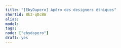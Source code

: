 ```yaml
---
title: "[EbyDapero] Apéro des designers éthiques"
shortid: Bk2-qDcBW
alias:
model:
tags:
node: ["ebydapero"]
draft: yes
---
```

